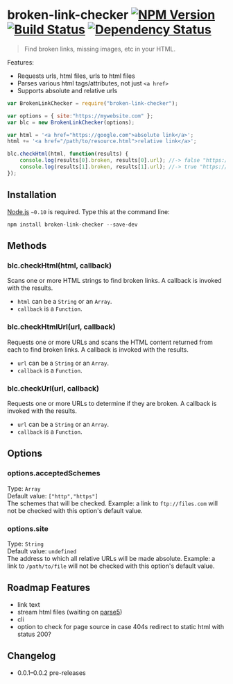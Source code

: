 # broken-link-checker [![NPM Version](http://badge.fury.io/js/broken-link-checker.svg)](http://badge.fury.io/js/broken-link-checker) [![Build Status](https://secure.travis-ci.org/stevenvachon/broken-link-checker.svg)](http://travis-ci.org/stevenvachon/broken-link-checker) [![Dependency Status](https://david-dm.org/stevenvachon/broken-link-checker.svg)](https://david-dm.org/stevenvachon/broken-link-checker)
> Find broken links, missing images, etc in your HTML.

Features:
* Requests urls, html files, urls to html files
* Parses various html tags/attributes, not just `<a href>`
* Supports absolute and relative urls

```js
var BrokenLinkChecker = require("broken-link-checker");

var options = { site:"https://mywebsite.com" };
var blc = new BrokenLinkChecker(options);

var html = '<a href="https://google.com">absolute link</a>';
html += '<a href="/path/to/resource.html">relative link</a>';

blc.checkHtml(html, function(results) {
	console.log(results[0].broken, results[0].url);	//-> false "https://google.com"
	console.log(results[1].broken, results[1].url);	//-> true "https://mywebsite.com/path/to/resource.html"
});
```


## Installation

[Node.js](http://nodejs.org/) `~0.10` is required. Type this at the command line:
```shell
npm install broken-link-checker --save-dev
```


## Methods

### blc.checkHtml(html, callback)
Scans one or more HTML strings to find broken links. A callback is invoked with the results.

* `html` can be a `String` or an `Array`.
* `callback` is a `Function`.

### blc.checkHtmlUrl(url, callback)
Requests one or more URLs and scans the HTML content returned from each to find broken links. A callback is invoked with the results.

* `url` can be a `String` or an `Array`.
* `callback` is a `Function`.

### blc.checkUrl(url, callback)
Requests one or more URLs to determine if they are broken. A callback is invoked with the results.

* `url` can be a `String` or an `Array`.
* `callback` is a `Function`.


## Options

### options.acceptedSchemes
Type: `Array`  
Default value: `["http","https"]`  
The schemes that will be checked. Example: a link to `ftp://files.com` will not be checked with this option's default value.

### options.site
Type: `String`  
Default value: `undefined`  
The address to which all relative URLs will be made absolute. Example: a link to `/path/to/file` will not be checked with this option's default value.


## Roadmap Features
* link text
* stream html files (waiting on [parse5](https://npmjs.com/package/parse5))
* cli
* option to check for page source in case 404s redirect to static html with status 200?


## Changelog
* 0.0.1–0.0.2 pre-releases
